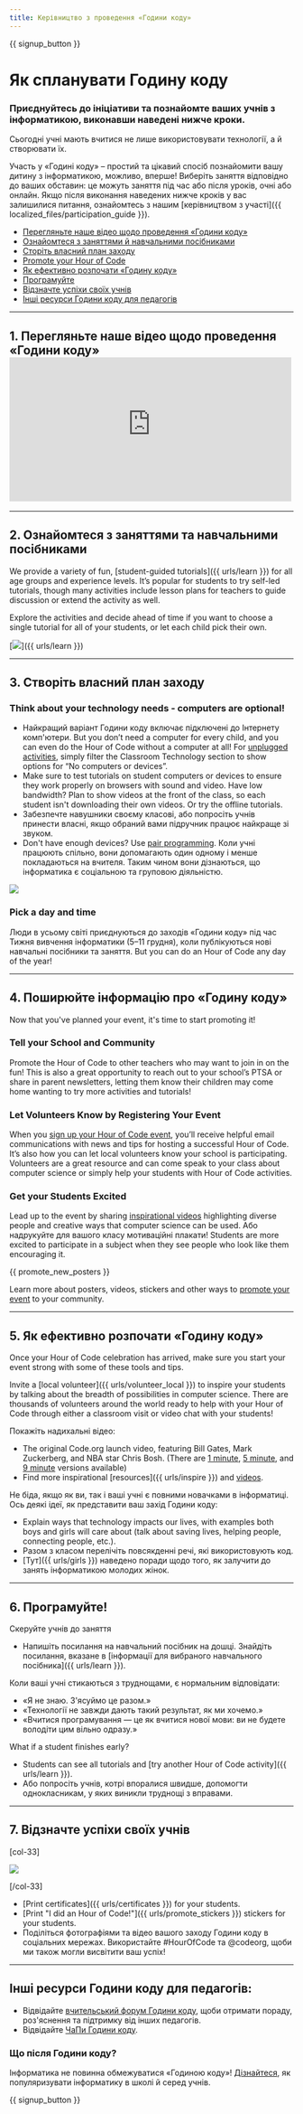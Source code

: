 ```yaml
---
title: Керівництво з проведення «Години коду»
---
```


{{ signup_button }}

# Як спланувати Годину коду

### Приєднуйтесь до ініціативи та познайомте ваших учнів з інформатикою, виконавши наведені нижче кроки.

Сьогодні учні мають вчитися не лише використовувати технології, а й створювати їх.

Участь у «Годині коду» – простий та цікавий спосіб познайомити вашу дитину з інформатикою, можливо, вперше! Виберіть заняття відповідно до ваших обставин: це можуть заняття під час або після уроків, очні або онлайн. Якщо після виконання наведених нижче кроків у вас залишилися питання, ознайомтесь з нашим [керівництвом з участі]({{ localized_files/participation_guide }}).

- [Перегляньте наше відео щодо проведення «Години коду»](#how-to-video)
- [Ознайомтеся з заняттями й навчальними посібниками](#explore-activities)
- [Сторіть власний план заходу](#create-your-plan)
- [Promote your Hour of Code](#promote-your-hour)
- [Як ефективно розпочати «Годину коду»](#how-to-start)
- [Програмуйте](#code)
- [Відзначте успіхи своїх учнів](#celebrate)
- [Інші ресурси Години коду для педагогів](#other-resources)

* * *

<a id="how-to-video"></a>

## 1. Перегляньте наше відео щодо проведення «Години коду» <iframe width="500" height="255" src="https://www.youtube-nocookie.com/embed/SrnvvWDm73k" frameborder="0" allowfullscreen></iframe> 

* * *

<a id="explore-activities"></a>

## 2. Ознайомтеся з заняттями та навчальними посібниками

We provide a variety of fun, [student-guided tutorials]({{ urls/learn }}) for all age groups and experience levels. It’s popular for students to try self-led tutorials, though many activities include lesson plans for teachers to guide discussion or extend the activity as well.

Explore the activities and decide ahead of time if you want to choose a single tutorial for all of your students, or let each child pick their own.

[![](/images/tutorials.png)]({{ urls/learn }})

* * *

<a id="create-your-plan"></a>

## 3. Створіть власний план заходу

### Think about your technology needs - computers are optional!

- Найкращий варіант Години коду включає підключені до Інтернету комп'ютери. But you don’t need a computer for every child, and you can even do the Hour of Code without a computer at all! For [unplugged activities](/learn), simply filter the Classroom Technology section to show options for “No computers or devices”.
- Make sure to test tutorials on student computers or devices to ensure they work properly on browsers with sound and video. Have low bandwidth? Plan to show videos at the front of the class, so each student isn't downloading their own videos. Or try the offline tutorials.
- Забезпечте навушники своєму класові, або попросіть учнів принести власні, якщо обраний вами підручник працює найкраще зі звуком.
- Don't have enough devices? Use [pair programming](https://www.youtube.com/watch?v=vgkahOzFH2Q). Коли учні працюють спільно, вони допомагають один одному і менше покладаються на вчителя. Таким чином вони дізнаються, що інформатика є соціальною та груповою діяльністю.

<img src="/images/fit-600/group_ipad.jpg" />

### Pick a day and time

Люди в усьому світі приєднуються до заходів «Години коду» під час Тижня вивчення інформатики (5–11 грудня), коли публікуються нові навчальні посібники та заняття. But you can do an Hour of Code any day of the year!

* * *

<a id="promote-your-hour"></a>

## 4. Поширюйте інформацію про «Годину коду»

Now that you've planned your event, it's time to start promoting it!

### Tell your School and Community

Promote the Hour of Code to other teachers who may want to join in on the fun! This is also a great opportunity to reach out to your school’s PTSA or share in parent newsletters, letting them know their children may come home wanting to try more activities and tutorials!

### Let Volunteers Know by Registering Your Event

When you [sign up your Hour of Code event](/events), you’ll receive helpful email communications with news and tips for hosting a successful Hour of Code. It’s also how you can let local volunteers know your school is participating. Volunteers are a great resource and can come speak to your class about computer science or simply help your students with Hour of Code activities.

### Get your Students Excited

Lead up to the event by sharing [inspirational videos](/promote/resources) highlighting diverse people and creative ways that computer science can be used. Або надрукуйте для вашого класу мотиваційні плакати! Students are more excited to participate in a subject when they see people who look like them encouraging it.

{{ promote_new_posters }}

Learn more about posters, videos, stickers and other ways to [promote your event](/promote/resources#posters) to your community.

* * *

<a id="how-to-start"></a>

## 5. Як ефективно розпочати «Годину коду»

Once your Hour of Code celebration has arrived, make sure you start your event strong with some of these tools and tips.

Invite a [local volunteer]({{ urls/volunteer_local }}) to inspire your students by talking about the breadth of possibilities in computer science. There are thousands of volunteers around the world ready to help with your Hour of Code through either a classroom visit or video chat with your students!

Покажіть надихальні відео:

- The original Code.org launch video, featuring Bill Gates, Mark Zuckerberg, and NBA star Chris Bosh. (There are [1 minute](https://www.youtube.com/watch?v=qYZF6oIZtfc), [5 minute](https://www.youtube.com/watch?v=nKIu9yen5nc), and [9 minute](https://www.youtube.com/watch?v=dU1xS07N-FA) versions available)
- Find more inspirational [resources]({{ urls/inspire }}) and [videos](https://www.youtube.com/playlist?list=PLzdnOPI1iJNfpD8i4Sx7U0y2MccnrNZuP).

Не біда, якщо як ви, так і ваші учні є повними новачками в інформатиці. Ось деякі ідеї, як представити ваш захід Години коду:

- Explain ways that technology impacts our lives, with examples both boys and girls will care about (talk about saving lives, helping people, connecting people, etc.).
- Разом з класом перелічіть повсякденні речі, які використовують код.
- [Тут]({{ urls/girls }}) наведено поради щодо того, як залучити до занять інформатикою молодих жінок.

* * *

<a id="code"></a>

## 6. Програмуйте!

Скеруйте учнів до заняття

- Напишіть посилання на навчальний посібник на дошці. Знайдіть посилання, вказане в [інформації для вибраного навчального посібника]({{ urls/learn }}).

Коли ваші учні стикаються з труднощами, є нормальним відповідати:

- «Я не знаю. З'ясуймо це разом.»
- «Технології не завжди дають такий результат, як ми хочемо.»
- «Вчитися програмування — це як вчитися нової мови: ви не будете володіти цим вільно одразу.»

What if a student finishes early?

- Students can see all tutorials and [try another Hour of Code activity]({{ urls/learn }}).
- Або попросіть учнів, котрі впоралися швидше, допомогти однокласникам, у яких виникли труднощі з вправами.

* * *

<a id="celebrate"></a>

## 7. Відзначте успіхи своїх учнів

[col-33]

![](/images/fit-600/boy-certificate.jpg)

[/col-33]

- [Print certificates]({{ urls/certificates }}) for your students.
- [Print "I did an Hour of Code!"]({{ urls/promote_stickers }}) stickers for your students.
- Поділіться фотографіями та відео вашого заходу Години коду в соціальних мережах. Використайте #HourOfCode та @codeorg, щоби ми також могли висвітити ваш успіх!

* * *

<a id="other-resources"></a>

## Інші ресурси Години коду для педагогів:

- Відвідайте [вчительський форум Години коду](http://forum.code.org/c/plc/hour-of-code), щоби отримати пораду, роз'яснення та підтримку від інших педагогів.
- Відвідайте [ЧаПи Години коду](https://support.code.org/hc/en-us/categories/200147083-Hour-of-Code).

### Що після Години коду?

Інформатика не повинна обмежуватися «Годиною коду»! [Дізнайтеся](/beyond), як популяризувати інформатику в школі й серед учнів.

{{ signup_button }}